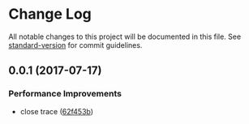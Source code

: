 # Change Log

All notable changes to this project will be documented in this file. See [standard-version](https://github.com/conventional-changelog/standard-version) for commit guidelines.

<a name="0.0.1"></a>
## 0.0.1 (2017-07-17)


### Performance Improvements

* close trace ([62f453b](https://github.com/Lingfighting/workbook/commit/62f453b))
